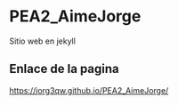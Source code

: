 # PEA2_AimeJorge
Sitio web en jekyll 

## Enlace de la pagina 
https://jorg3qw.github.io/PEA2_AimeJorge/
